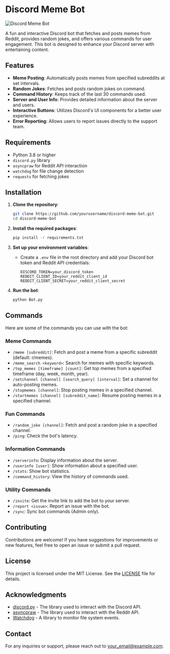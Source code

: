 # Discord Meme Bot

![Discord Meme Bot](https://img.shields.io/badge/Discord-Bot-blue?style=flat&logo=discord)

A fun and interactive Discord bot that fetches and posts memes from Reddit, provides random jokes, and offers various commands for user engagement. This bot is designed to enhance your Discord server with entertaining content.

## Features

- **Meme Posting**: Automatically posts memes from specified subreddits at set intervals.
- **Random Jokes**: Fetches and posts random jokes on command.
- **Command History**: Keeps track of the last 30 commands used.
- **Server and User Info**: Provides detailed information about the server and users.
- **Interactive Buttons**: Utilizes Discord's UI components for a better user experience.
- **Error Reporting**: Allows users to report issues directly to the support team.

## Requirements

- Python 3.8 or higher
- `discord.py` library
- `asyncpraw` for Reddit API interaction
- `watchdog` for file change detection
- `requests` for fetching jokes

## Installation

1. **Clone the repository**:
   ```bash
   git clone https://github.com/yourusername/discord-meme-bot.git
   cd discord-meme-bot
   ```

2. **Install the required packages**:
   ```bash
   pip install -r requirements.txt
   ```

3. **Set up your environment variables**:
   - Create a `.env` file in the root directory and add your Discord bot token and Reddit API credentials:
     ```
     DISCORD_TOKEN=your_discord_token
     REDDIT_CLIENT_ID=your_reddit_client_id
     REDDIT_CLIENT_SECRET=your_reddit_client_secret
     ```

4. **Run the bot**:
   ```bash
   python Bot.py
   ```

## Commands

Here are some of the commands you can use with the bot:

### Meme Commands
- `/meme [subreddit]`: Fetch and post a meme from a specific subreddit (default: r/memes).
- `/meme_search <keyword>`: Search for memes with specific keywords.
- `/top_memes [timeframe] [count]`: Get top memes from a specified timeframe (day, week, month, year).
- `/setchannel [channel] [search_query] [interval]`: Set a channel for auto-posting memes.
- `/stopmemes [channel]`: Stop posting memes in a specified channel.
- `/startmemes [channel] [subreddit_name]`: Resume posting memes in a specified channel.

### Fun Commands
- `/random_joke [channel]`: Fetch and post a random joke in a specified channel.
- `/ping`: Check the bot's latency.

### Information Commands
- `/serverinfo`: Display information about the server.
- `/userinfo [user]`: Show information about a specified user.
- `/stats`: Show bot statistics.
- `/command_history`: View the history of commands used.

### Utility Commands
- `/invite`: Get the invite link to add the bot to your server.
- `/report <issue>`: Report an issue with the bot.
- `/sync`: Sync bot commands (Admin only).

## Contributing

Contributions are welcome! If you have suggestions for improvements or new features, feel free to open an issue or submit a pull request.

## License

This project is licensed under the MIT License. See the [LICENSE](LICENSE) file for details.

## Acknowledgments

- [discord.py](https://discordpy.readthedocs.io/en/stable/) - The library used to interact with the Discord API.
- [asyncpraw](https://asyncpraw.readthedocs.io/en/latest/) - The library used to interact with the Reddit API.
- [Watchdog](https://pypi.org/project/watchdog/) - A library to monitor file system events.

## Contact

For any inquiries or support, please reach out to [your_email@example.com](mailto:your_email@example.com).
